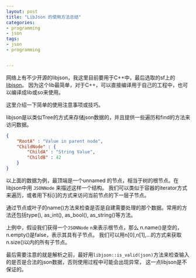 ```yaml
---
layout: post
title: "LibJson 的使用方法总结"
categories:
- programming
- json
tags:
- json
- programming


---
```



网络上有不少开源的libjson，我这里目前要用于C++中，最后选取的sf上的[libjson](http://sourceforge.net/projects/libjson/)。
因为这个lib最简单，对于C++，可以直接编译用于自己的工程中，也可以编译成lib或so来使用。

这里介绍一下简单的使用注意事项或技巧。

libjson是以类似Tree的方式来存储json数据的，并且提供一些遍历和find的方法来访问数据。

```json
{
    "RootA" : "Value in parent node",
    "ChildNode" : {
        "ChildA" : "String Value",
        "ChildB" : 42
    }
}
```

以上面的数据为例，最顶端是一个unnamed 的节点，相当于树的根节点。在libjson中用 `JSONNode` 来描述这样一个结构。
我们可以类似于容器的iterator方式来遍历，或者用下标\[i\]的方式来访问当前节点的下一层子节点。

通过节点或叶子的name()方法来检查是否是自建需要处理的那个数据。常用的方法还包括type(), as_int(), as_bool(), as_string()等方法。

上例中，假设我们获得一个`JSONNode` `n`来表示根节点，那么 n.name()是空的，n.empty()是false，表示其具有子节点。
我们可以用n[0],n[1],...的方式来获取n.size()以内的所有子节点。

最后需要注意的就是解析之前，最好用`libjson::is_valid(json)`方法来检查输入的是否是合法的json数据，否则使用过程中可能会出现异常，
这一点libjson是不保证的。
